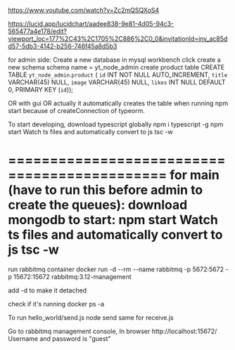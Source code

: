 https://www.youtube.com/watch?v=Zc2mQSQXoS4

https://lucid.app/lucidchart/aadee838-9e81-4d05-94c3-565477a4e178/edit?viewport_loc=177%2C43%2C1705%2C886%2C0_0&invitationId=inv_ac85dd57-5db3-4142-b256-746f45a8d5b3

for admin side:
Create a new database in mysql workbench
click create a new schema
schema name = yt_node_admin
create product table
  CREATE TABLE `yt_node_admin`.`product` (
  `id` INT NOT NULL AUTO_INCREMENT,
  `title` VARCHAR(45) NULL,
  `image` VARCHAR(45) NULL,
  `likes` INT NULL DEFAULT 0,
  PRIMARY KEY (`id`));

OR with gui
OR actually it automatically creates the table when running npm start because of createConnection of typeorm. 

To start developing, download typescript globally
  npm i typescript -g
  npm start
Watch ts files and automatically convert to js
  tsc -w

=============================================
for main (have to run this before admin to create the queues):
download mongodb
to start:
  npm start
Watch ts files and automatically convert to js
  tsc -w
=============================================
run rabbitmq container
   docker run -d --rm --name rabbitmq -p 5672:5672 -p 15672:15672 rabbitmq:3.12-management

add -d to make it detached

check if it's running
  docker ps -a

To run hello_world/send.js
  node send
same for receive.js

Go to rabbitmq management console, In browser
  http://localhost:15672/
Username and password is "guest"